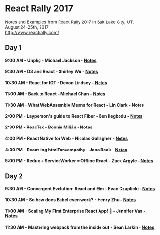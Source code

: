 # React Rally 2017
Notes and Examples from React Rally 2017 in Salt Lake City, UT.<br>
August 24-25th, 2017 <br>
http://www.reactrally.com/

## Day 1

#### 9:00 AM - Unpkg - Michael Jackson - [Notes](notes/day1/unpkg.com.md)

#### 9:30 AM - D3 and React - Shirley Wu - [Notes](notes/day1/d3-and-react.md)

#### 10:30 AM - React for IOT - Devon Lindsey - [Notes](notes/day1/react-for-iot.md)

#### 11:00 AM - Back to React - Michael Chan - [Notes](notes/day1/back-to-react.md)

#### 11:30 AM - What WebAssembly Means for React - Lin Clark - [Notes](notes/day1/web-assembly.md)

#### 2:00 PM - Layperson's guide to React Fiber - Ben Ilegbodu - [Notes](notes/day1/react-fiber.md)

#### 2:30 PM - ReacTex - Bonnie Milián - [Notes](notes/day1/reactex.md)

#### 4:00 PM - React Native for Web - Nicolas Gallagher - [Notes](notes/day1/react-native-for-web.md)

#### 4:30 PM - React-ing htmlFor=empathy - Jana Beck - [Notes](notes/day1/diving-bell.md)

#### 5:00 PM - Redux + ServiceWorker = Offline React - Zack Argyle - [Notes](notes/day1/service-workers.md)

## Day 2

#### 9:30 AM - Convergent Evolution: React and Elm - Evan Czaplicki - [Notes](notes/day2/react-elm.md)

#### 10:30 AM - So how does Babel even work? - Henry Zhu - [Notes](notes/day2/how-babel-works.md)

#### 11:00 AM - Scaling My First Enterprise React App! 🐙 - Jennifer Van - [Notes](notes/day2/scaling-enterprise-react.md)

#### 11:30 AM - Mastering webpack from the inside out - Sean Larkin - [Notes](notes/day2/webpack.md)

